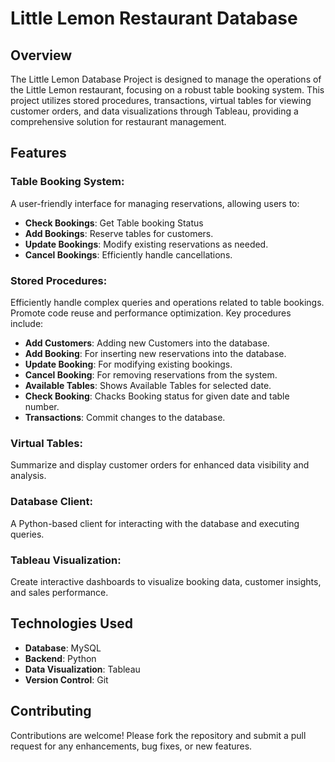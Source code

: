 # Little Lemon Restaurant Database

## Overview
The Little Lemon Database Project is designed to manage the operations of the Little Lemon restaurant, focusing on a robust table booking system. This project utilizes stored procedures, transactions, virtual tables for viewing customer orders, and data visualizations through Tableau, providing a comprehensive solution for restaurant management.

## Features
### Table Booking System: 
A user-friendly interface for managing reservations, allowing users to:
- **Check Bookings**: Get Table booking Status
- **Add Bookings**: Reserve tables for customers.
- **Update Bookings**: Modify existing reservations as needed.
- **Cancel Bookings**: Efficiently handle cancellations.
### Stored Procedures:
Efficiently handle complex queries and operations related to table bookings.
Promote code reuse and performance optimization.
Key procedures include:
- **Add Customers**: Adding new Customers into the database.
- **Add Booking**: For inserting new reservations into the database.
- **Update Booking**: For modifying existing bookings.
- **Cancel Booking**: For removing reservations from the system.
- **Available Tables**: Shows Available Tables for selected date.
- **Check Booking**: Chacks Booking status for given date and table number.
- **Transactions**: Commit changes to the database.

### Virtual Tables: 
Summarize and display customer orders for enhanced data visibility and analysis.

### Database Client: 
A Python-based client for interacting with the database and executing queries.

### Tableau Visualization: 
Create interactive dashboards to visualize booking data, customer insights, and sales performance.

## Technologies Used
- **Database**: MySQL
- **Backend**: Python
- **Data Visualization**: Tableau
- **Version Control**: Git

## Contributing
Contributions are welcome! Please fork the repository and submit a pull request for any enhancements, bug fixes, or new features.
